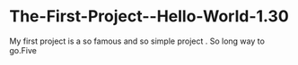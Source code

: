 # The-First-Project--Hello-World-1.30
My first project is a so famous and so simple project . So long way to go.Five
